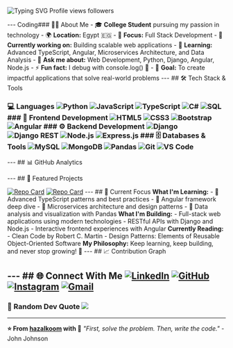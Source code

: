 
![Typing SVG](https://readme-typing-svg.herokuapp.com?font=Fira+Code&weight=600&size=28&duration=3000&pause=1000&color=667EEA¢er=true&vCenter=true&multiline=true&repeat=true&width=600&height=100&lines=Full+Stack+Developer+%F0%9F%9A%80;Building+Amazing+Web+Apps+%F0%9F%8C%9F;Always+Learning+New+Tech+%F0%9F%92%A1)
Profile views followers

--- Coding### 👨‍💻 About Me - 🎓 **College Student** pursuing my passion in technology - 🌍 **Location:** Egypt 🇪🇬 - 💼 **Focus:** Full Stack Development - 🔭 **Currently working on:** Building scalable web applications - 🌱 **Learning:** Advanced TypeScript, Angular, Microservices Architecture, and Data Analysis - 💬 **Ask me about:** Web Development, Python, Django, Angular, Node.js - ⚡ **Fun fact:** I debug with console.log() 🐛 - 🎯 **Goal:** To create impactful applications that solve real-world problems
--- ## 🛠️ Tech Stack & Tools
### 💻 Languages ![Python](https://img.shields.io/badge/-Python-3776AB?style=for-the-badge&logo=python&logoColor=white) ![JavaScript](https://img.shields.io/badge/-JavaScript-F7DF1E?style=for-the-badge&logo=javascript&logoColor=black) ![TypeScript](https://img.shields.io/badge/-TypeScript-3178C6?style=for-the-badge&logo=typescript&logoColor=white) ![C#](https://img.shields.io/badge/-C%23-239120?style=for-the-badge&logo=c-sharp&logoColor=white) ![SQL](https://img.shields.io/badge/-SQL-4479A1?style=for-the-badge&logo=mysql&logoColor=white) ### 🎨 Frontend Development ![HTML5](https://img.shields.io/badge/-HTML5-E34F26?style=for-the-badge&logo=html5&logoColor=white) ![CSS3](https://img.shields.io/badge/-CSS3-1572B6?style=for-the-badge&logo=css3&logoColor=white) ![Bootstrap](https://img.shields.io/badge/-Bootstrap-7952B3?style=for-the-badge&logo=bootstrap&logoColor=white) ![Angular](https://img.shields.io/badge/-Angular-DD0031?style=for-the-badge&logo=angular&logoColor=white) ### ⚙️ Backend Development ![Django](https://img.shields.io/badge/-Django-092E20?style=for-the-badge&logo=django&logoColor=white) ![Django REST](https://img.shields.io/badge/-Django%20REST-ff1709?style=for-the-badge&logo=django&logoColor=white) ![Node.js](https://img.shields.io/badge/-Node.js-339933?style=for-the-badge&logo=node.js&logoColor=white) ![Express.js](https://img.shields.io/badge/-Express.js-000000?style=for-the-badge&logo=express&logoColor=white) ### 🗄️ Databases & Tools ![MySQL](https://img.shields.io/badge/-MySQL-4479A1?style=for-the-badge&logo=mysql&logoColor=white) ![MongoDB](https://img.shields.io/badge/-MongoDB-47A248?style=for-the-badge&logo=mongodb&logoColor=white) ![Pandas](https://img.shields.io/badge/-Pandas-150458?style=for-the-badge&logo=pandas&logoColor=white) ![Git](https://img.shields.io/badge/-Git-F05032?style=for-the-badge&logo=git&logoColor=white) ![VS Code](https://img.shields.io/badge/-VS%20Code-007ACC?style=for-the-badge&logo=visual-studio-code&logoColor=white)
--- ## 📊 GitHub Analytics
 
 

--- ## 🚀 Featured Projects


[![Repo Card](https://github-readme-stats.vercel.app/api/pin/?username=hazalkoom&repo=REPO_NAME_1&theme=radical&hide_border=true&bg_color=0D1117&title_color=667EEA&icon_color=667EEA)](https://github.com/hazalkoom/REPO_NAME_1) [![Repo Card](https://github-readme-stats.vercel.app/api/pin/?username=hazalkoom&repo=REPO_NAME_2&theme=radical&hide_border=true&bg_color=0D1117&title_color=667EEA&icon_color=667EEA)](https://github.com/hazalkoom/REPO_NAME_2)
--- ## 🎯 Current Focus **What I'm Learning:** - 🔹 Advanced TypeScript patterns and best practices - 🔹 Angular framework deep dive - 🔹 Microservices architecture and design patterns - 🔹 Data analysis and visualization with Pandas **What I'm Building:** - Full-stack web applications using modern technologies - RESTful APIs with Django and Node.js - Interactive frontend experiences with Angular **Currently Reading:** - Clean Code by Robert C. Martin - Design Patterns: Elements of Reusable Object-Oriented Software **My Philosophy:** Keep learning, keep building, and never stop growing! 🚀 --- ## 📈 Contribution Graph

--- ## 🌐 Connect With Me
[![LinkedIn](https://img.shields.io/badge/LinkedIn-0A66C2?style=for-the-badge&logo=linkedin&logoColor=white)](https://www.linkedin.com/in/mohamed-ahmed-mahmoud-766912268/) [![GitHub](https://img.shields.io/badge/GitHub-181717?style=for-the-badge&logo=github&logoColor=white)](https://github.com/hazalkoom/) [![Instagram](https://img.shields.io/badge/Instagram-E4405F?style=for-the-badge&logo=instagram&logoColor=white)](https://www.instagram.com/mohawksq11/) [![Gmail](https://img.shields.io/badge/Gmail-D14836?style=for-the-badge&logo=gmail&logoColor=white)](mailto:your.email@gmail.com)
---
### 💭 Random Dev Quote ![](https://quotes-github-readme.vercel.app/api?type=horizontal&theme=radical)
---

**⭐ From [hazalkoom](https://github.com/hazalkoom) with 💙** *"First, solve the problem. Then, write the code."* - John Johnson
